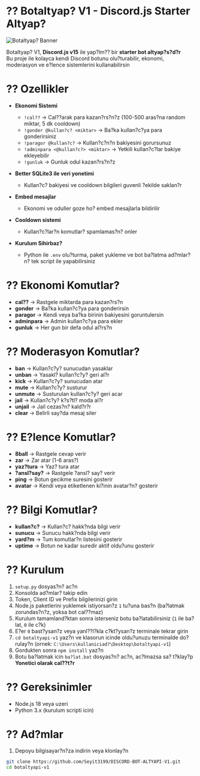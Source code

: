 # ?? Botaltyap? V1 - Discord.js Starter Altyap?  

![Botaltyap? Banner](https://media.discordapp.net/attachments/1420313927111413790/1420314791335039008/Adsz_1000_x_500_piksel.png?ex=68da38ba&is=68d8e73a&hm=aeb720106e65355f8a86afcaf61ffb7a0e4886a34e27fe05f0b911b672d4d5dd&=&format=webp&quality=lossless)  

Botaltyap? V1, **Discord.js v15** ile yap?lm?? bir **starter bot altyap?s?d?r**  
Bu proje ile kolayca kendi Discord botunu olu?turabilir, ekonomi, moderasyon ve e?lence sistemlerini kullanabilirsin  

# ?? Ozellikler  

- **Ekonomi Sistemi**  
  - `!cal??` → Cal??arak para kazan?rs?n?z (100-500 aras?na random miktar, 5 dk cooldown)  
  - `!gonder @kullan?c? <miktar>` → Ba?ka kullan?c?ya para gonderirsiniz  
  - `!paragor @kullan?c?` → Kullan?c?n?n bakiyesini gorursunuz  
  - `!adminpara <@kullan?c?> <miktar>` → Yetkili kullan?c?lar bakiye ekleyebilir  
  - `!gunluk` → Gunluk odul kazan?rs?n?z  

- **Better SQLite3 ile veri yonetimi**  
  - Kullan?c? bakiyesi ve cooldown bilgileri guvenli ?ekilde saklan?r  

- **Embed mesajlar**  
  - Ekonomi ve oduller goze ho? embed mesajlarla bildirilir  

- **Cooldown sistemi**  
  - Kullan?c?lar?n komutlar? spamlamas?n? onler  

- **Kurulum Sihirbaz?**  
  - Python ile `.env` olu?turma, paket yukleme ve bot ba?latma ad?mlar?n? tek script ile yapabilirsiniz  



# ?? Ekonomi Komutlar?  
- **cal??** → Rastgele miktarda para kazan?rs?n  
- **gonder** → Ba?ka kullan?c?ya para gonderirsin  
- **paragor** → Kendi veya ba?ka birinin bakiyesini goruntulersin  
- **adminpara** → Admin kullan?c?ya para ekler  
- **gunluk** → Her gun bir defa odul al?rs?n  

# ?? Moderasyon Komutlar?  
- **ban** → Kullan?c?y? sunucudan yasaklar  
- **unban** → Yasakl? kullan?c?y? geri al?r  
- **kick** → Kullan?c?y? sunucudan atar  
- **mute** → Kullan?c?y? susturur  
- **unmute** → Susturulan kullan?c?y? geri acar  
- **jail** → Kullan?c?y? k?s?tl? moda al?r  
- **unjail** → Jail cezas?n? kald?r?r  
- **clear** → Belirli say?da mesaj siler  

# ?? E?lence Komutlar?  
- **8ball** → Rastgele cevap verir  
- **zar** → Zar atar (1-6 aras?)  
- **yaz?tura** → Yaz? tura atar  
- **?ansl?say?** → Rastgele ?ansl? say? verir  
- **ping** → Botun gecikme suresini gosterir  
- **avatar** → Kendi veya etiketlenen ki?inin avatar?n? gosterir  

# ?? Bilgi Komutlar?  
- **kullan?c?** → Kullan?c? hakk?nda bilgi verir  
- **sunucu** → Sunucu hakk?nda bilgi verir  
- **yard?m** → Tum komutlar?n listesini gosterir  
- **uptime** → Botun ne kadar suredir aktif oldu?unu gosterir  

# ?? Kurulum  

1. `setup.py` dosyas?n? ac?n  
2. Konsolda ad?mlar? takip edin  
3. Token, Client ID ve Prefix bilgilerinizi girin  
4. Node.js paketlerini yuklemek istiyorsan?z `1` tu?una bas?n (ba?latmak zorundas?n?z, yoksa bot cal??maz)  
5. Kurulum tamamland?ktan sonra isterseniz botu ba?latabilirsiniz (`1` ile ba?lat, `0` ile c?k)  
6. E?er `0` bast?ysan?z veya yanl??l?kla c?kt?ysan?z terminale tekrar girin  
7. `cd botaltyapi-v1` yaz?n ve klasorun icinde oldu?unuzu terminalde do?rulay?n (ornek: `C:\Users\kullaniciad?\Desktop\botaltyapi-v1`)  
8. Gordukten sonra `npm install` yaz?n  
9. Botu ba?latmak icin `ba?lat.bat` dosyas?n? ac?n, ac?lmazsa sa? t?klay?p **Yonetici olarak cal??t?r**  


# ?? Gereksinimler  
- Node.js 18 veya uzeri  
- Python 3.x (kurulum scripti icin)  


# ?? Ad?mlar  

1. Depoyu bilgisayar?n?za indirin veya klonlay?n  
```bash
git clone https://github.com/Seyit3199/DISCORD-BOT-ALTYAPI-V1.git
cd botaltyapi-v1










